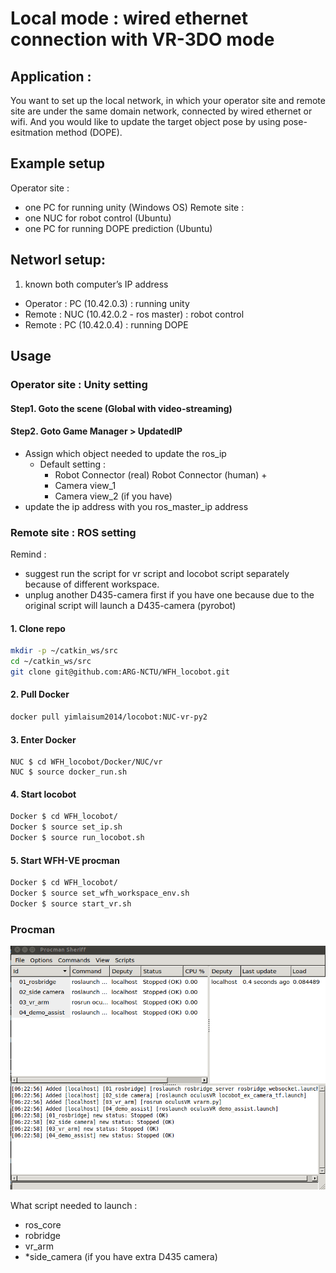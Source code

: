 # Local mode : wired ethernet connection with VR-3DO mode 

## Application : 
You want to set up the local network, in which your operator site and remote site are under the same domain network, connected by wired ethernet or wifi. And you would like to update the target object pose by using pose-esitmation method (DOPE).


## Example setup
Operator site : 
- one PC for running unity (Windows OS)
Remote site : 
- one NUC for robot control (Ubuntu)
- one PC for running DOPE prediction (Ubuntu)

## Networl setup: 
1. known both computer’s IP address 
- Operator : PC (10.42.0.3) : running unity
- Remote : NUC (10.42.0.2 - ros master) : robot control
- Remote : PC (10.42.0.4) : running DOPE

## Usage

### Operator site : Unity setting 

#### Step1. Goto the scene (Global with video-streaming)

#### Step2. Goto Game Manager > UpdatedIP
- Assign which object needed to update the ros_ip
    - Default setting : 
        - Robot Connector (real) Robot Connector (human) + 
        - Camera view_1 
        - Camera view_2 (if you have)
- update the ip address with you ros_master_ip address

### Remote site : ROS setting 
Remind : 

- suggest run the script for vr script and locobot script separately because of different workspace.
- unplug another D435-camera first if you have one because due to the original script will launch a D435-camera (pyrobot)

#### 1. Clone repo

```bash
mkdir -p ~/catkin_ws/src
cd ~/catkin_ws/src
git clone git@github.com:ARG-NCTU/WFH_locobot.git
```

####  2. Pull Docker

``` bash
docker pull yimlaisum2014/locobot:NUC-vr-py2
```
#### 3. Enter Docker
```
NUC $ cd WFH_locobot/Docker/NUC/vr
NUC $ source docker_run.sh
```

#### 4. Start locobot

```bash
Docker $ cd WFH_locobot/
Docker $ source set_ip.sh
Docker $ source run_locobot.sh
```

#### 5. Start WFH-VE procman
```bash
Docker $ cd WFH_locobot/
Docker $ source set_wfh_workspace_env.sh
Docker $ source start_vr.sh
```

### Procman
![vr_procman](Figures/vr_procman.png)

What script needed to launch :
- ros_core
- robridge
- vr_arm
- *side_camera (if you have extra D435 camera)



